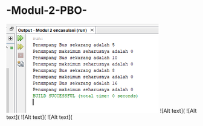 # -Modul-2-PBO-
![Alt text](https://github.com/arfinadevi28/-Modul-2-PBO-/blob/master/ujibus%20lat1.PNG)
![Alt text](
![Alt text](
![Alt text](
![Alt text](
